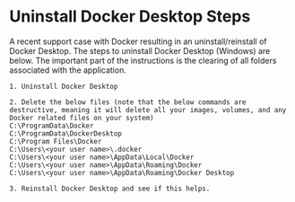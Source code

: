 # Uninstall Docker Desktop Steps

A recent support case with Docker resulting in an uninstall/reinstall of Docker Desktop.
The steps to uninstall Docker Desktop (Windows) are below.
The important part of the instructions is the clearing of all folders associated with the application.

```
1. Uninstall Docker Desktop

2. Delete the below files (note that the below commands are destructive, meaning it will delete all your images, volumes, and any Docker related files on your system)
C:\ProgramData\Docker
C:\ProgramData\DockerDesktop
C:\Program Files\Docker
C:\Users\<your user name>\.docker
C:\Users\<your user name>\AppData\Local\Docker
C:\Users\<your user name>\AppData\Roaming\Docker
C:\Users\<your user name>\AppData\Roaming\Docker Desktop

3. Reinstall Docker Desktop and see if this helps.
```
